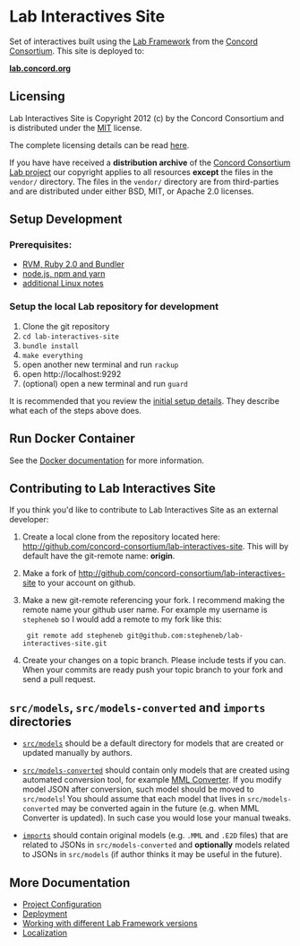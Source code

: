 # Lab Interactives Site

Set of interactives built using the [Lab Framework](http://lab-framework.concord.org) from the [Concord Consortium](http://www.concord.org). This site is deployed to:

**[lab.concord.org](http://lab.concord.org)**

## Licensing

Lab Interactives Site is Copyright 2012 (c) by the Concord Consortium and is distributed under
the [MIT](http://www.opensource.org/licenses/MIT) license.

The complete licensing details can be read [here](license.md).

If you have have received a **distribution archive** of the
[Concord Consortium Lab project](https://github.com/concord-consortium/lab)
our copyright applies to all resources **except** the files in the
`vendor/` directory. The files in the `vendor/` directory are from
third-parties and are distributed under either BSD, MIT, or Apache 2.0 licenses.

## Setup Development

### Prerequisites:

- [RVM, Ruby 2.0 and Bundler](developer-doc/setup-ruby.md)
- [node.js, npm and yarn](developer-doc/setup-node.md)
- [additional Linux notes](developer-doc/linux-notes.md)

### Setup the local Lab repository for development

1. Clone the git repository
2. `cd lab-interactives-site`
3. `bundle install`
4. `make everything`
5. open another new terminal and run `rackup`
6. open http://localhost:9292
7. (optional) open a new terminal and run `guard`

It is recommended that you review the [initial setup details](developer-doc/initial-setup-details.md).
They describe what each of the steps above does.

## Run Docker Container

See the [Docker documentation](developer-doc/docker.md) for more information.

## Contributing to Lab Interactives Site

If you think you'd like to contribute to Lab Interactives Site as an external developer:

1. Create a local clone from the repository located here: http://github.com/concord-consortium/lab-interactives-site.
   This will by default have the git-remote name: **origin**.

2. Make a fork of http://github.com/concord-consortium/lab-interactives-site to your account on github.

3. Make a new git-remote referencing your fork. I recommend making the remote name your github user name.
   For example my username is `stepheneb` so I would add a remote to my fork like this:

        git remote add stepheneb git@github.com:stepheneb/lab-interactives-site.git

4. Create your changes on a topic branch. Please include tests if you can. When your commits are ready
   push your topic branch to your fork and send a pull request.

## `src/models`, `src/models-converted` and `imports` directories

* [`src/models`](https://github.com/concord-consortium/lab-interactives-site/tree/master/src/models) should be a default directory for models that are created or updated manually by authors.

* [`src/models-converted`](https://github.com/concord-consortium/lab-interactives-site/tree/master/src/models-converted) should contain only models that are created using automated conversion tool, for example [MML Converter](http://lab-framework.concord.org/mml-converter.html).
  If you modify model JSON after conversion, such model should be moved to `src/models`! You should assume that each model that lives in `src/models-converted` may be
  converted again in the future (e.g. when MML Converter is updated). In such case you would lose your manual tweaks.

* [`imports`](https://github.com/concord-consortium/lab-interactives-site/tree/master/imports) should contain original models (e.g. `.MML` and `.E2D` files) that are related to JSONs in `src/models-converted`
  and **optionally** models related to JSONs in `src/models` (if author thinks it may be useful in the future).


## More Documentation

- [Project Configuration](developer-doc/configuration.md)
- [Deployment](developer-doc/deployment.md)
- [Working with different Lab Framework versions](developer-doc/lab-framework-versions.md)
- [Localization](developer-doc/localization.md)
